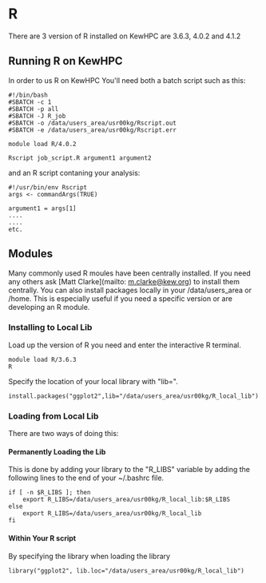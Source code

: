 # R
There are 3 version of R installed on KewHPC are 3.6.3, 4.0.2 and 4.1.2

## Running R on KewHPC
In order to us R on KewHPC You'll need both a batch script such as this:

    #!/bin/bash 
    #SBATCH -c 1
    #SBATCH -p all
    #SBATCH -J R_job
    #SBATCH -o /data/users_area/usr00kg/Rscript.out
    #SBATCH -e /data/users_area/usr00kg/Rscript.err
    
    module load R/4.0.2

    Rscript job_script.R argument1 argument2

and an R script contaning your analysis:

    #!/usr/bin/env Rscript
    args <- commandArgs(TRUE)
    
    argument1 = args[1]
    ....
    ....
    etc.

## Modules 

Many commonly used R moules have been centrally installed. If you need any others ask [Matt Clarke](mailto: m.clarke@kew.org) to install them centrally. You can also install packages locally in your /data/users_area or /home. This is especially useful if you need a specific version or are developing an R module.

### Installing to Local Lib

Load up the version of R you need and enter the interactive R terminal.

	module load R/3.6.3
	R

Specify the location of your local library with "lib=".

	install.packages("ggplot2",lib="/data/users_area/usr00kg/R_local_lib")
	

### Loading from Local Lib

There are two ways of doing this:

#### Permanently Loading the Lib
 This is done by adding your library to the "R_LIBS" variable by adding the following lines to the end of your ~/.bashrc file.

	if [ -n $R_LIBS ]; then
		export R_LIBS=/data/users_area/usr00kg/R_local_lib:$R_LIBS
	else
		export R_LIBS=/data/users_area/usr00kg/R_local_lib
	fi

#### Within Your R script

By specifying the library when loading the library

	library("ggplot2", lib.loc="/data/users_area/usr00kg/R_local_lib")



